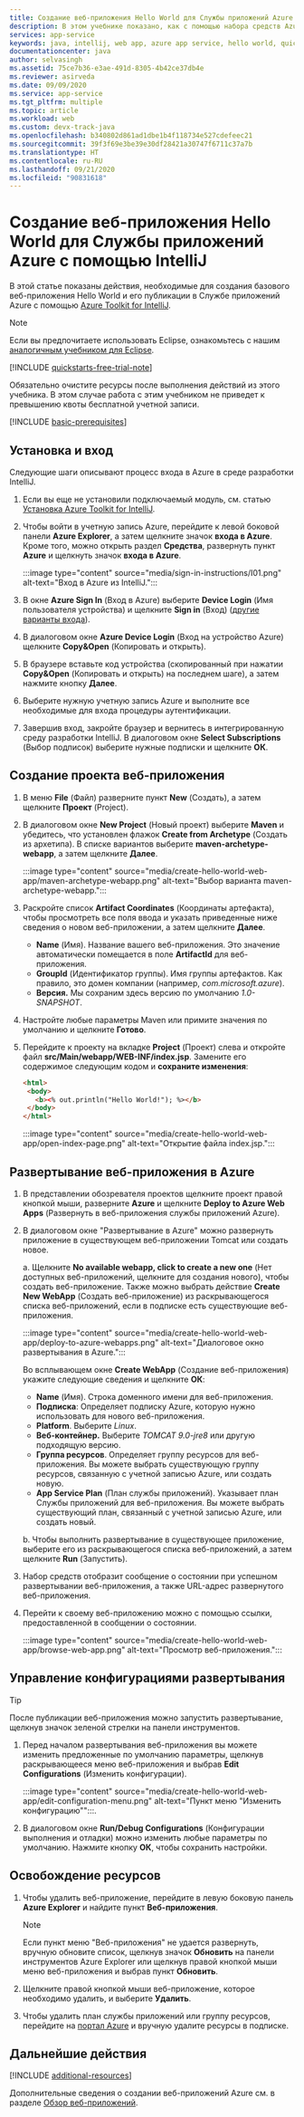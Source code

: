 ```yaml
---
title: Создание веб-приложения Hello World для Службы приложений Azure с помощью IntelliJ
description: В этом учебнике показано, как с помощью набора средств Azure для IntelliJ создать веб-приложение Hello World для Azure.
services: app-service
keywords: java, intellij, web app, azure app service, hello world, quick start
documentationcenter: java
author: selvasingh
ms.assetid: 75ce7b36-e3ae-491d-8305-4b42ce37db4e
ms.reviewer: asirveda
ms.date: 09/09/2020
ms.service: app-service
ms.tgt_pltfrm: multiple
ms.topic: article
ms.workload: web
ms.custom: devx-track-java
ms.openlocfilehash: b340802d861ad1dbe1b4f118734e527cdefeec21
ms.sourcegitcommit: 39f3f69e3be39e30df28421a30747f6711c37a7b
ms.translationtype: HT
ms.contentlocale: ru-RU
ms.lasthandoff: 09/21/2020
ms.locfileid: "90831618"
---
```

# <a name="create-a-hello-world-web-app-for-azure-app-service-using-intellij"></a>Создание веб-приложения Hello World для Службы приложений Azure с помощью IntelliJ

В этой статье показаны действия, необходимые для создания базового веб-приложения Hello World и его публикации в Службе приложений Azure с помощью [Azure Toolkit for IntelliJ](https://plugins.jetbrains.com/plugin/8053).

> [!NOTE]
>
> Если вы предпочитаете использовать Eclipse, ознакомьтесь с нашим [аналогичным учебником для Eclipse][eclipse-hello-world].
>
>[!INCLUDE [quickstarts-free-trial-note](includes/quickstarts-free-trial-note.md)]
>
> Обязательно очистите ресурсы после выполнения действий из этого учебника. В этом случае работа с этим учебником не приведет к превышению квоты бесплатной учетной записи.
>

[!INCLUDE [basic-prerequisites](includes/basic-prerequisites.md)]

## <a name="installation-and-sign-in"></a>Установка и вход

Следующие шаги описывают процесс входа в Azure в среде разработки IntelliJ.

1. Если вы еще не установили подключаемый модуль, см. статью [Установка Azure Toolkit for IntelliJ](installation.md).

1. Чтобы войти в учетную запись Azure, перейдите к левой боковой панели **Azure Explorer**, а затем щелкните значок **входа в Azure**. Кроме того, можно открыть раздел **Средства**, развернуть пункт **Azure** и щелкнуть значок **входа в Azure**.

   :::image type="content" source="media/sign-in-instructions/I01.png" alt-text="Вход в Azure из IntelliJ."::: 

1. В окне **Azure Sign In** (Вход в Azure) выберите **Device Login** (Имя пользователя устройства) и щелкните **Sign in** (Вход) ([другие варианты входа](sign-in-instructions.md)).

1. В диалоговом окне **Azure Device Login** (Вход на устройство Azure) щелкните **Copy&Open** (Копировать и открыть).

1. В браузере вставьте код устройства (скопированный при нажатии **Copy&Open** (Копировать и открыть) на последнем шаге), а затем нажмите кнопку **Далее**.

1. Выберите нужную учетную запись Azure и выполните все необходимые для входа процедуры аутентификации.

1. Завершив вход, закройте браузер и вернитесь в интегрированную среду разработки IntelliJ. В диалоговом окне **Select Subscriptions** (Выбор подписок) выберите нужные подписки и щелкните **ОК**.

## <a name="creating-a-new-web-app-project"></a>Создание проекта веб-приложения

1. В меню **File** (Файл) разверните пункт **New** (Создать), а затем щелкните **Проект** (Project).

1. В диалоговом окне **New Project** (Новый проект) выберите **Maven** и убедитесь, что установлен флажок **Create from Archetype** (Создать из архетипа). В списке вариантов выберите **maven-archetype-webapp**, а затем щелкните **Далее**.

   :::image type="content" source="media/create-hello-world-web-app/maven-archetype-webapp.png" alt-text="Выбор варианта maven-archetype-webapp."::: 

1. Раскройте список **Artifact Coordinates** (Координаты артефакта), чтобы просмотреть все поля ввода и указать приведенные ниже сведения о новом веб-приложении, а затем щелкните **Далее**.

   * **Name** (Имя). Название вашего веб-приложения. Это значение автоматически помещается в поле **ArtifactId** для веб-приложения.
   * **GroupId** (Идентификатор группы). Имя группы артефактов. Как правило, это домен компании (например, *com.microsoft.azure*).
   * **Версия.** Мы сохраним здесь версию по умолчанию *1.0-SNAPSHOT*.

1. Настройте любые параметры Maven или примите значения по умолчанию и щелкните **Готово**.

1. Перейдите к проекту на вкладке **Project** (Проект) слева и откройте файл **src/Main/webapp/WEB-INF/index.jsp**. Замените его содержимое следующим кодом и **сохраните изменения**:

   ```html
   <html>
    <body>
      <b><% out.println("Hello World!"); %></b>
    </body>
   </html>
   ```
   :::image type="content" source="media/create-hello-world-web-app/open-index-page.png" alt-text="Открытие файла index.jsp.":::

## <a name="deploying-web-app-to-azure"></a>Развертывание веб-приложения в Azure

1. В представлении обозревателя проектов щелкните проект правой кнопкой мыши, разверните **Azure** и щелкните **Deploy to Azure Web Apps** (Развернуть в веб-приложения службы приложений Azure).

1. В диалоговом окне "Развертывание в Azure" можно развернуть приложение в существующем веб-приложении Tomcat или создать новое.

   a. Щелкните **No available webapp, click to create a new one** (Нет доступных веб-приложений, щелкните для создания нового), чтобы создать веб-приложение. Также можно выбрать действие **Create New WebApp** (Создать веб-приложение) из раскрывающегося списка веб-приложений, если в подписке есть существующие веб-приложения.

      :::image type="content" source="media/create-hello-world-web-app/deploy-to-azure-webapps.png" alt-text="Диалоговое окно развертывания в Azure.":::

   Во всплывающем окне **Create WebApp** (Создание веб-приложения) укажите следующие сведения и щелкните **ОК**: 

      * **Name** (Имя). Строка доменного имени для веб-приложения.
      * **Подписка**: Определяет подписку Azure, которую нужно использовать для нового веб-приложения.
      * **Platform**. Выберите *Linux*.
      * **Веб-контейнер.** Выберите *TOMCAT 9.0-jre8* или другую подходящую версию.
      * **Группа ресурсов**. Определяет группу ресурсов для веб-приложения. Вы можете выбрать существующую группу ресурсов, связанную с учетной записью Azure, или создать новую.
      * **App Service Plan** (План службы приложений). Указывает план Службы приложений для веб-приложения. Вы можете выбрать существующий план, связанный с учетной записью Azure, или создать новый.

   b. Чтобы выполнить развертывание в существующее приложение, выберите его из раскрывающегося списка веб-приложений, а затем щелкните **Run** (Запустить).

1. Набор средств отобразит сообщение о состоянии при успешном развертывании веб-приложения, а также URL-адрес развернутого веб-приложения.

1. Перейти к своему веб-приложению можно с помощью ссылки, предоставленной в сообщении о состоянии.

   :::image type="content" source="media/create-hello-world-web-app/browse-web-app.png" alt-text="Просмотр веб-приложения.":::

## <a name="managing-deploy-configurations"></a>Управление конфигурациями развертывания

> [!TIP]
> После публикации веб-приложения можно запустить развертывание, щелкнув значок зеленой стрелки на панели инструментов.

1. Перед началом развертывания веб-приложения вы можете изменить предложенные по умолчанию параметры, щелкнув раскрывающееся меню веб-приложения и выбрав **Edit Configurations** (Изменить конфигурации).

   :::image type="content" source="media/create-hello-world-web-app/edit-configuration-menu.png" alt-text="Пункт меню "Изменить конфигурацию"":::.

1. В диалоговом окне **Run/Debug Configurations** (Конфигурации выполнения и отладки) можно изменить любые параметры по умолчанию. Нажмите кнопку **ОК**, чтобы сохранить настройки.

## <a name="cleaning-up-resources"></a>Освобождение ресурсов

1. Чтобы удалить веб-приложение, перейдите в левую боковую панель **Azure Explorer** и найдите пункт **Веб-приложения**. 

   > [!NOTE]
   > Если пункт меню "Веб-приложения" не удается развернуть, вручную обновите список, щелкнув значок **Обновить** на панели инструментов Azure Explorer или щелкнув правой кнопкой мыши меню веб-приложения и выбрав пункт **Обновить**.

1. Щелкните правой кнопкой мыши веб-приложение, которое необходимо удалить, и выберите **Удалить**.

1. Чтобы удалить план службы приложений или группу ресурсов, перейдите на [портал Azure](https://portal.azure.com) и вручную удалите ресурсы в подписке.

## <a name="next-steps"></a>Дальнейшие действия

[!INCLUDE [additional-resources](includes/additional-resources.md)]

Дополнительные сведения о создании веб-приложений Azure см. в разделе [Обзор веб-приложений].

<!-- URL List -->

[Azure Toolkit for IntelliJ]: /azure/developer/java/tookit-for-intellij
[Azure Toolkit for Eclipse]: /azure/developer/java/tookit-for-eclipse
[eclipse-hello-world]: ../toolkit-for-eclipse/create-hello-world-web-app.md
[Обзор веб-приложений]: /azure/app-service/app-service-web-overview
[Apache Tomcat]: http://tomcat.apache.org/
[Jetty]: http://www.eclipse.org/jetty/
[Legacy Version]: create-hello-world-web-app-legacy-version.md
[intelliJ-sign-in-instructions]: sign-in-instructions.md

<!-- IMG List -->
[marketplace]:media/create-hello-world-web-app/marketplace.png
[file-new-project]: media/create-hello-world-web-app/file-new-project.png
[maven-archetype-webapp]: media/create-hello-world-web-app/maven-archetype-webapp.png
[groupid-and-artifactid]: media/create-hello-world-web-app/groupid-and-artifactid.png
[maven-options]: media/create-hello-world-web-app/maven-options.png
[project-name]: media/create-hello-world-web-app/project-name.png
[open-index-page]: media/create-hello-world-web-app/open-index-page.png
[edit-index-page]: media/create-hello-world-web-app/edit-index-page.png
[deploy-to-azure-menu]: media/create-hello-world-web-app/run-on-web-app-menu.png
[deploy-to-azure-dialog]: media/create-hello-world-web-app/run-on-web-app-dialog.png
[deploy-to-existing-webapp]: media/create-hello-world-web-app/deploy-to-existing-webapp.png
[create-new-web-app-dialog]: media/create-hello-world-web-app/create-new-web-app-dialog.png
[successfully-deployed]: media/create-hello-world-web-app/successfully-deployed.png
[browse-web-app]: media/create-hello-world-web-app/browse-web-app.png
[edit-configuration-menu]: media/create-hello-world-web-app/edit-configuration-menu.png
[edit-configuration-dialog]: media/create-hello-world-web-app/edit-configuration-dialog.png
[clean-resources]: media/create-hello-world-web-app/clean-resource.png